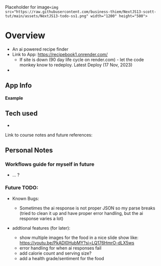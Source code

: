 Placeholder for image`<img src="https://raw.githubusercontent.com/business-thiem/NextJS13-scott-tut/main/assets/NextJS13-todo-ss1.png" width="1200" height="500">`

# Overview
- An ai powered recipe finder 
- Link to App: https://recipebook1.onrender.com/ 
  - If site is down (90 day life cycle on render.com) - let the code monkey know to redeploy. Latest Deploy (17 Nov, 2023)
- 


## App Info

#### Example

## Tech used

- 

Link to course notes and future references:

## Personal Notes

### Workflows guide for myself in future
- ... ?

### Future TODO:

- Known Bugs:
  - Sometimes the ai response is not proper JSON so my parse breaks (tried to clean it up and have proper error handling, but the ai response varies a lot)

- addtional features (for later):
  - show multiple images for the food in a nice slide show like: https://youtu.be/PkADl0HubMY?si=LQ176HmrO-dLX5ws 
  - error handling for when ai responses fail
  - add calorie count and serving size?
  - add a health grade/sentiment for the food
